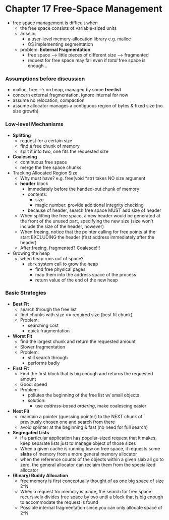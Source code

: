 # Chapter 17 Free-Space Management
+ free space management is difficult when
  + the free space consists of variable-sized units
  + arise in
    + a user-level memory-allocation library e.g. malloc
    + OS implementing segmentation
  + problem: __External Fragmentation__
    + free space \-\-> little pieces of different size \-\-> fragmented
    + request for free space may fail even if *total* free space is enough...

### Assumptions before discussion
  + malloc, free \-\-> on heap, managed by some __free list__
  + concern external fragmentation, ignore internal for now
  + assume no relocation, compaction
  + assume allocator manages a contiguous region of bytes & fixed size (no size growth)

### Low-level Mechanisms
  + __Splitting__
    + request for a certain size
    + find a free chunk of memory
    + split it into two, one fits the requested size
  + __Coalescing__
    + continuous free space
    + merge the free space chunks
  + Tracking Allocated Region Size
    + Why must have? e.g. free(void \*str) takes NO size argument
    + __header__ block
      + immediately before the handed-out chunk of memory
      + contents:
        + size
        + magic number: provide additional integrity checking
      + because of header, search free space MUST add size of header
    + When splitting the free space, a new header would be generated at the front of the unused part, specifying the new size (size won't include the size of the header, however)
    + When freeing, notice that the pointer calling for free points at the start EXCLUDING the header (first address immediately after the header)
    + After freeing, fragmented? Coalesce!!!
  + Growing the heap
    + when heap runs out of space?
      + `sbrk` system call to grow the heap
        + find free physical pages
        + map them into the address space of the process
        + return value of the end of the new heap

### Basic Strategies
  + __Best Fit__
    + search through the free list
    + find chunks with size >= required size (best fit chunk)
    + Problem:
      + searching cost
      + quick fragmentation
  + __Worst Fit__
    + find the largest chunk and return the requested amount
    + Slower fragmentation
    + Problem:
      + still search through
      + performs badly
  + __First Fit__
    + Find the first block that is big enough and returns the requested amount
    + Good: speed
    + Problem:
      + pollutes the beginning of the free list w/ small objects
      + solution:
        + use *address-based ordering*, make coalescing easier
  + __Next Fit__
    + maintain a pointer (guessing pointer) to the NEXT chunk of previously chosen one and search from there
    + avoid splinter at the beginning & fast (no need for full search)
  + __Segregated Lists__
    + if a particular application has popular-sized request that it makes, keep separate lists just to manage object of those sizes
    + When a given cache is running low on free space, it requests some __slabs__ of memory from a more general memory allocator
    + when the reference counts of the objects within a given slab all go to zero, the general allocator can reclaim them from the specialized allocator
  + __(Binary) Buddy Allocation__
    + free memory is first conceptually thought of as one big space of size 2^N
    + When a request for memory is made, the search for free space recursively divides free space by two until a block that is big enough to accommodate the request is found
    + Possible internal fragmentation since you can only allocate space of 2^N
